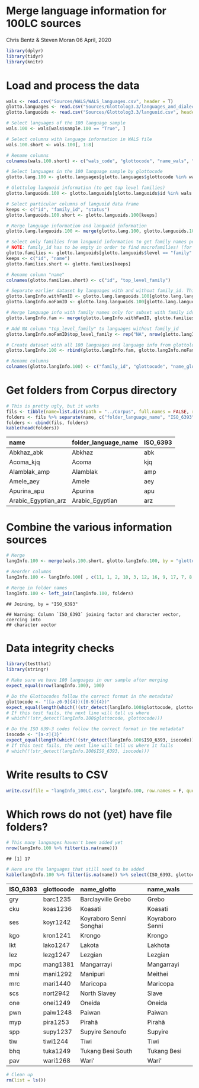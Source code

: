 Merge language information for 100LC sources
================
Chris Bentz & Steven Moran
06 April, 2020

``` r
library(dplyr)
library(tidyr)
library(knitr)
```

Load and process the data
=========================

``` r
wals <- read.csv("Sources/WALS/WALS_languages.csv", header = T)
glotto.languages <- read.csv("Sources/Glottolog3.3/languages_and_dialects_geo.csv", header = T)
glotto.languoids <- read.csv("Sources/Glottolog3.3/languoid.csv", header = T)

# Select languages of the 100 language sample
wals.100 <- wals[wals$sample.100 == "True", ]

# Select columns with language information in WALS file
wals.100.short <- wals.100[, 1:8]

# Rename columns
colnames(wals.100.short) <- c("wals_code", "glottocode", "name_wals", "latitude_wals", "longitude_wals", "macroarea_wals", "genus_wals", "family_wals")

# Select languages in the 100 language sample by glottocode
glotto.lang.100 <- glotto.languages[glotto.languages$glottocode %in% wals.100.short$glottocode, ]

# Glottolog languoid information (to get top level families)
glotto.languoids.100 <- glotto.languoids[glotto.languoids$id %in% wals.100.short$glottocode, ]

# Select particular columns of languoid data frame
keeps <- c("id", "family_id", "status")
glotto.languoids.100.short <- glotto.languoids.100[keeps]

# Merge language information and languoid information
glotto.lang.languoids.100 <- merge(glotto.lang.100, glotto.languoids.100.short, by.x = "glottocode", by.y = "id")

# Select only families from languoid information to get family names per language
# NOTE: family_id has to be empty in order to find macrofamilies! (for whatever reason)
glotto.families <- glotto.languoids[glotto.languoids$level == "family" & glotto.languoids$family_id == "",]
keeps <- c("id", "name")
glotto.families.short <- glotto.families[keeps]

# Rename column "name"
colnames(glotto.families.short) <- c("id", "top_level_family")

# Separate earlier dataset by languages with and without family_id. This is necessary to merge with top_level_family names
glotto.langInfo.withFamID <- glotto.lang.languoids.100[glotto.lang.languoids.100$family_id != "",]
glotto.langInfo.noFamID <- glotto.lang.languoids.100[glotto.lang.languoids.100$family_id == "",]

# Merge language info with family names only for subset with family ids
glotto.langInfo.fam <- merge(glotto.langInfo.withFamID, glotto.families.short, by.x = "family_id", by.y ="id")

# Add NA column "top_level_family" to languages without family_id
glotto.langInfo.noFamID$top_level_family <- rep("NA", nrow(glotto.langInfo.noFamID))

# Create dataset with all 100 languages and language info from glottolog
glotto.langInfo.100 <- rbind(glotto.langInfo.fam, glotto.langInfo.noFamID)

# Rename columns
colnames(glotto.langInfo.100) <- c("family_id", "glottocode", "name_glotto", "ISO_6393", "level", "macroarea_glotto", "latitude_glotto", "longitude_glotto", "status", "top_level_family")
```

Get folders from Corpus directory
=================================

``` r
# This is pretty ugly, but it works
fils <- tibble(name=list.dirs(path = "../Corpus", full.names = FALSE, recursive = FALSE))
folders <- fils %>% separate(name, c("folder_language_name", "ISO_6393"), sep="_(?=[a-z]{3}$)")
folders <- cbind(fils, folders)
kable(head(folders))
```

| name                  | folder\_language\_name | ISO\_6393 |
|:----------------------|:-----------------------|:----------|
| Abkhaz\_abk           | Abkhaz                 | abk       |
| Acoma\_kjq            | Acoma                  | kjq       |
| Alamblak\_amp         | Alamblak               | amp       |
| Amele\_aey            | Amele                  | aey       |
| Apurina\_apu          | Apurina                | apu       |
| Arabic\_Egyptian\_arz | Arabic\_Egyptian       | arz       |

Combine the various information sources
=======================================

``` r
# Merge
langInfo.100 <- merge(wals.100.short, glotto.langInfo.100, by = "glottocode")

# Reorder columns
langInfo.100 <- langInfo.100[ , c(11, 1, 2, 10, 3, 12, 16, 9, 17, 7, 8, 13, 6, 14, 15, 4, 5)]

# Merge in folder names
langInfo.100 <- left_join(langInfo.100, folders)
```

    ## Joining, by = "ISO_6393"

    ## Warning: Column `ISO_6393` joining factor and character vector, coercing into
    ## character vector

Data integrity checks
=====================

``` r
library(testthat)
library(stringr)

# Make sure we have 100 languages in our sample after merging
expect_equal(nrow(langInfo.100), 100)

# Do the Glottocodes follow the correct format in the metadata?
glottocode <- "([a-z0-9]{4})([0-9]{4})"
expect_equal(length(which(!(str_detect(langInfo.100$glottocode, glottocode)))), 0)
# If this test fails, the next line will tell us where
# which(!(str_detect(langInfo.100$glottocode, glottocode)))

# Do the ISO 639-3 codes follow the correct format in the metadata?
isocode <- "[a-z]{3}"
expect_equal(length(which(!(str_detect(langInfo.100$ISO_6393, isocode)))), 0)
# If this test fails, the next line will tell us where it fails
# which(!(str_detect(langInfo.100$ISO_6393, isocode)))
```

Write results to CSV
====================

``` r
write.csv(file = "langInfo_100LC.csv", langInfo.100, row.names = F, quote=FALSE)
```

Which rows do not (yet) have file folders?
==========================================

``` r
# This many languages haven't been added yet
nrow(langInfo.100 %>% filter(is.na(name)))
```

    ## [1] 17

``` r
# Here are the languages that still need to be added
kable(langInfo.100 %>% filter(is.na(name)) %>% select(ISO_6393, glottocode, name_glotto, name_wals))
```

| ISO\_6393 | glottocode | name\_glotto            | name\_wals      |
|:----------|:-----------|:------------------------|:----------------|
| gry       | barc1235   | Barclayville Grebo      | Grebo           |
| cku       | koas1236   | Koasati                 | Koasati         |
| ses       | koyr1242   | Koyraboro Senni Songhai | Koyraboro Senni |
| kgo       | kron1241   | Krongo                  | Krongo          |
| lkt       | lako1247   | Lakota                  | Lakhota         |
| lez       | lezg1247   | Lezgian                 | Lezgian         |
| mpc       | mang1381   | Mangarrayi              | Mangarrayi      |
| mni       | mani1292   | Manipuri                | Meithei         |
| mrc       | mari1440   | Maricopa                | Maricopa        |
| scs       | nort2942   | North Slavey            | Slave           |
| one       | onei1249   | Oneida                  | Oneida          |
| pwn       | paiw1248   | Paiwan                  | Paiwan          |
| myp       | pira1253   | Pirahã                  | Pirahã          |
| spp       | supy1237   | Supyire Senoufo         | Supyire         |
| tiw       | tiwi1244   | Tiwi                    | Tiwi            |
| bhq       | tuka1249   | Tukang Besi South       | Tukang Besi     |
| pav       | wari1268   | Wari'                   | Wari'           |

``` r
# Clean up
rm(list = ls())
```
